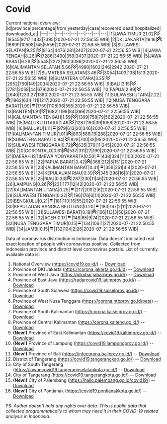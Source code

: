 # Covid
Current national overview:
|id|province|percentage|from_yesterday|case|recovered|dead|hospitalized|downloaded_at|
|---|---|---|---|---|---|---|---|---|
|1|JAWA TIMUR|21.02|![down](https://github.com/ariefrachmannn/covid/raw/master/img/rsz_down.png)|18545|9717|1433|7395|2020-07-21 22:56:55 WIB|
|2|DKI JAKARTA|19.16|![up](https://github.com/ariefrachmannn/covid/raw/master/img/rsz_img_186982.png)|16899|10598|745|5556|2020-07-21 22:56:55 WIB|
|3|SULAWESI SELATAN|9.25|![down](https://github.com/ariefrachmannn/covid/raw/master/img/rsz_down.png)|8164|4476|281|3407|2020-07-21 22:56:55 WIB|
|4|JAWA TENGAH|8.26|![up](https://github.com/ariefrachmannn/covid/raw/master/img/rsz_img_186982.png)|7286|3490|359|3437|2020-07-21 22:56:55 WIB|
|5|JAWA BARAT|6.29|![down](https://github.com/ariefrachmannn/covid/raw/master/img/rsz_down.png)|5548|2272|190|3086|2020-07-21 22:56:55 WIB|
|6|KALIMANTAN SELATAN|5.66|![down](https://github.com/ariefrachmannn/covid/raw/master/img/rsz_down.png)|4990|1802|246|2942|2020-07-21 22:56:55 WIB|
|7|SUMATERA SELATAN|3.46|![down](https://github.com/ariefrachmannn/covid/raw/master/img/rsz_down.png)|3054|1403|138|1513|2020-07-21 22:56:55 WIB|
|8|SUMATERA UTARA|3.35|![down](https://github.com/ariefrachmannn/covid/raw/master/img/rsz_down.png)|2952|769|149|2034|2020-07-21 22:56:55 WIB|
|9|BALI|3.15|![down](https://github.com/ariefrachmannn/covid/raw/master/img/rsz_down.png)|2781|2058|44|679|2020-07-21 22:56:55 WIB|
|10|PAPUA|2.99|![down](https://github.com/ariefrachmannn/covid/raw/master/img/rsz_down.png)|2640|1233|27|1380|2020-07-21 22:56:55 WIB|
|11|SULAWESI UTARA|2.22|![up](https://github.com/ariefrachmannn/covid/raw/master/img/rsz_img_186982.png)|1962|634|111|1217|2020-07-21 22:56:55 WIB|
|12|NUSA TENGGARA BARAT|1.99|![equal](https://github.com/ariefrachmannn/covid/raw/master/img/rsz_equal.png)|1759|1108|96|555|2020-07-21 22:56:55 WIB|
|13|BANTEN|1.91|![down](https://github.com/ariefrachmannn/covid/raw/master/img/rsz_down.png)|1682|1199|84|399|2020-07-21 22:56:55 WIB|
|14|KALIMANTAN TENGAH|1.59|![down](https://github.com/ariefrachmannn/covid/raw/master/img/rsz_down.png)|1399|758|79|562|2020-07-21 22:56:55 WIB|
|15|MALUKU UTARA|1.46|![down](https://github.com/ariefrachmannn/covid/raw/master/img/rsz_down.png)|1287|190|39|1058|2020-07-21 22:56:55 WIB|
|16|MALUKU|1.11|![equal](https://github.com/ariefrachmannn/covid/raw/master/img/rsz_equal.png)|979|613|20|346|2020-07-21 22:56:55 WIB|
|17|KALIMANTAN TIMUR|1.01|![up](https://github.com/ariefrachmannn/covid/raw/master/img/rsz_img_186982.png)|893|586|19|288|2020-07-21 22:56:55 WIB|
|18|SUMATERA BARAT|0.94|![down](https://github.com/ariefrachmannn/covid/raw/master/img/rsz_down.png)|828|700|33|95|2020-07-21 22:56:55 WIB|
|19|SULAWESI TENGGARA|0.72|![up](https://github.com/ariefrachmannn/covid/raw/master/img/rsz_img_186982.png)|635|379|11|245|2020-07-21 22:56:55 WIB|
|20|GORONTALO|0.61|![up](https://github.com/ariefrachmannn/covid/raw/master/img/rsz_img_186982.png)|537|311|27|199|2020-07-21 22:56:55 WIB|
|21|DAERAH ISTIMEWA YOGYAKARTA|0.50|![equal](https://github.com/ariefrachmannn/covid/raw/master/img/rsz_equal.png)|438|324|11|103|2020-07-21 22:56:55 WIB|
|22|PAPUA BARAT|0.42|![up](https://github.com/ariefrachmannn/covid/raw/master/img/rsz_img_186982.png)|368|212|5|151|2020-07-21 22:56:55 WIB|
|23|KALIMANTAN BARAT|0.41|![equal](https://github.com/ariefrachmannn/covid/raw/master/img/rsz_equal.png)|359|351|4|4|2020-07-21 22:56:55 WIB|
|24|KEPULAUAN RIAU|0.39|![down](https://github.com/ariefrachmannn/covid/raw/master/img/rsz_down.png)|345|298|16|31|2020-07-21 22:56:55 WIB|
|25|RIAU|0.33|![up](https://github.com/ariefrachmannn/covid/raw/master/img/rsz_img_186982.png)|287|230|11|46|2020-07-21 22:56:55 WIB|
|26|LAMPUNG|0.26|![down](https://github.com/ariefrachmannn/covid/raw/master/img/rsz_down.png)|231|177|12|42|2020-07-21 22:56:55 WIB|
|27|KALIMANTAN UTARA|0.25|![equal](https://github.com/ariefrachmannn/covid/raw/master/img/rsz_equal.png)|217|209|2|6|2020-07-21 22:56:55 WIB|
|28|SULAWESI TENGAH|0.22|![down](https://github.com/ariefrachmannn/covid/raw/master/img/rsz_down.png)|196|176|6|14|2020-07-21 22:56:55 WIB|
|29|BENGKULU|0.21|![equal](https://github.com/ariefrachmannn/covid/raw/master/img/rsz_equal.png)|181|110|16|55|2020-07-21 22:56:55 WIB|
|30|KEPULAUAN BANGKA BELITUNG|0.20|![equal](https://github.com/ariefrachmannn/covid/raw/master/img/rsz_equal.png)|180|167|2|11|2020-07-21 22:56:55 WIB|
|31|SULAWESI BARAT|0.19|![up](https://github.com/ariefrachmannn/covid/raw/master/img/rsz_img_186982.png)|166|113|3|50|2020-07-21 22:56:55 WIB|
|32|ACEH|0.17|![equal](https://github.com/ariefrachmannn/covid/raw/master/img/rsz_equal.png)|148|65|9|74|2020-07-21 22:56:55 WIB|
|33|NUSA TENGGARA TIMUR|0.15|![equal](https://github.com/ariefrachmannn/covid/raw/master/img/rsz_equal.png)|134|106|1|27|2020-07-21 22:56:55 WIB|
|34|JAMBI|0.15|![equal](https://github.com/ariefrachmannn/covid/raw/master/img/rsz_equal.png)|132|104|2|26|2020-07-21 22:56:55 WIB|

Data of coronavirus distribution in Indonesia. Data doesn't indicated real exact location of people with coronavirus positive. Collected from Indonesian province and district level coronavirus portals. List of currently available data is:
1. National Overview (https://covid19.go.id/) -- [Download](https://www.dropbox.com/s/66ly270fw4y76fx/covid_nasional.csv?dl=0)
2. Province of DKI Jakarta (https://corona.jakarta.go.id/id) -- [Download](https://riwayat-file-covid-19-dki-jakarta-jakartagis.hub.arcgis.com/)
3. Province of West Java (https://pikobar.jabarprov.go.id/) -- [Download](https://www.dropbox.com/s/alg0zp60fylq6cn/covid_jabar.csv?dl=0)
4. Province of East Java (https://radarcovid19.jatimprov.go.id/) -- [Download](https://www.dropbox.com/sh/e7vtgcnl4ckbvr4/AADo9UMRDZvrhHn66qTHZOvNa?dl=0)
5. Province of South Sulawesi (https://covid19.sulselprov.go.id/) -- [Download](https://www.dropbox.com/s/z5ek23lwcztj7z7/covid_sulsel.csv?dl=0)
6. Province of West Nusa Tenggara (https://corona.ntbprov.go.id/peta) -- [Download](https://www.dropbox.com/s/4p2k93n42xx0c00/covid_ntb.csv?dl=0)
7. Province of South Kalimantan (https://corona.kalselprov.go.id/) -- [Download](https://www.dropbox.com/sh/7aa2kvz8lb04pzz/AADH1Oj5oFMw2mp-D3JStPRsa?dl=0)
8. Province of Central Kalimantan (https://corona.kalteng.go.id/) -- [Download](https://www.dropbox.com/s/9q01v5r3ys2ozk4/covid_kalteng.csv?dl=0)
9. **(New!)** Province of East Kalimantan (https://covid19.kaltimprov.go.id/) -- [Download](https://www.dropbox.com/sh/qhpxj532nm80goa/AAB6ek_fp1__ieTR0TFQpfIga?dl=0)
10. **(New!)** Province of Lampung (https://covid19.lampungprov.go.id/) -- [Download](https://www.dropbox.com/s/ecuew6oa9kzwqwx/covid_lampung.csv?dl=0)
11. **(New!)** Province of Bali (https://infocorona.baliprov.go.id/) -- [Download](https://www.dropbox.com/sh/iceiwun4ufttmiu/AAC7dSRMpfTjPI1Lfzw-LeCUa?dl=0)
12. District of Tangerang (https://covid19.tangerangkab.go.id/) -- [Download](https://www.dropbox.com/sh/yxovyy6sy5bnz4p/AACZzVHinisKmz8oQWyQJ3nua?dl=0)
13. City of South Tangerang (https://lawancovid19.tangerangselatankota.go.id/) -- [Download](https://www.dropbox.com/s/zlvxo4ivswdzmle/covid_tangsel.csv?dl=0)
14. City of Tangerang (https://covid19.tangerangkota.go.id/) -- [Download](https://www.dropbox.com/s/e53224kvdrpjzy0/covid_tangkot.csv?dl=0)
15. **(New!)** City of Palembang (https://hallo.palembang.go.id/covid19/) -- [Download](https://www.dropbox.com/sh/oj17bhwhlpjht9e/AABZEG-OiaSaFvikATDx6coEa?dl=0)
16. **(New!)** City of Pontianak (https://covid19.pontianakkota.go.id/) -- [Download](https://www.dropbox.com/sh/66if3y4ly51j4sh/AADQ-zwLGa7Kz4ZzJgDw2-3na?dl=0)

PS: *Author doesn't hold any rights over data. This is public data that collected programmatically to whom may need it in their COVID-19 related analysis in Indonesia.*
